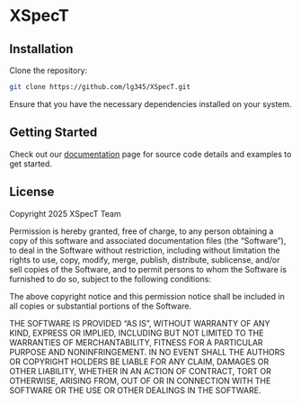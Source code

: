 # XSpecT  

## Installation  

Clone the repository:

   ```bash
   git clone https://github.com/lg345/XSpecT.git
   ```

Ensure that you have the necessary dependencies installed on your system. 

## Getting Started  

Check out our [documentation]([https://lg345.github.io/XSpecT/index.html](https://lg345.github.io/XSpect/)) page for source code details and examples to get started. 

## License  
Copyright 2025 XSpecT Team

Permission is hereby granted, free of charge, to any person obtaining a copy of this software and associated documentation files (the “Software”), to deal in the Software without restriction, including without limitation the rights to use, copy, modify, merge, publish, distribute, sublicense, and/or sell copies of the Software, and to permit persons to whom the Software is furnished to do so, subject to the following conditions:

The above copyright notice and this permission notice shall be included in all copies or substantial portions of the Software.

THE SOFTWARE IS PROVIDED “AS IS”, WITHOUT WARRANTY OF ANY KIND, EXPRESS OR IMPLIED, INCLUDING BUT NOT LIMITED TO THE WARRANTIES OF MERCHANTABILITY, FITNESS FOR A PARTICULAR PURPOSE AND NONINFRINGEMENT. IN NO EVENT SHALL THE AUTHORS OR COPYRIGHT HOLDERS BE LIABLE FOR ANY CLAIM, DAMAGES OR OTHER LIABILITY, WHETHER IN AN ACTION OF CONTRACT, TORT OR OTHERWISE, ARISING FROM, OUT OF OR IN CONNECTION WITH THE SOFTWARE OR THE USE OR OTHER DEALINGS IN THE SOFTWARE.
